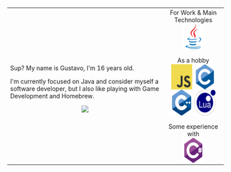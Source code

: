 <table>
<td>
<div align="center">

 <div align="left">
  <p>
     Sup? My name is Gustavo, I'm 16 years old.
  </p>
  <p>
     I'm currently focused on Java and consider myself a software developer, but I also like playing with Game Development and Homebrew.
  </p>
 </div>
 <img height="250vw" src="https://github-readme-stats.vercel.app/api/top-langs/?username=gustavofurtad2&theme=default&show_icons=true&hide_border=true&layout=compact"/>
</div>
</td>
<td>

<div align="center">
  For Work & Main Technologies
  <BR>
  <img align="center" alt="java" height="60" width="50" src="https://raw.githubusercontent.com/devicons/devicon/master/icons/java/java-original.svg">
</div>

<div align="center">
  <BR>As a hobby<BR>
  <img align="center" alt="js" height="60" width="50" src="https://raw.githubusercontent.com/devicons/devicon/master/icons/javascript/javascript-original.svg">
  <img align="center" alt="c" height="60" width="50" src="https://raw.githubusercontent.com/devicons/devicon/master/icons/c/c-original.svg">
  <img align="center" alt="cpp" height="60" width="50" src="https://raw.githubusercontent.com/devicons/devicon/master/icons/cplusplus/cplusplus-original.svg">
  <img align="center" alt="lua" height="60" width="50" src="https://raw.githubusercontent.com/devicons/devicon/master/icons/lua/lua-original.svg">
</div>
<div align="center">
    <BR>
  Some experience with<BR>

  <img align="center" alt="cpp" height="60" width="50" src="https://raw.githubusercontent.com/devicons/devicon/master/icons/csharp/csharp-original.svg">
</div>
</td>
</table>
